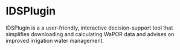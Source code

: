 # IDSPlugin
IDSPlugin is a a user-friendly, interactive decision-support tool that simplifies downloading and calculating WaPOR data and advises on improved irrigation water management. 
